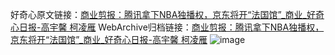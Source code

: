 好奇心原文链接：[商业剪报：腾讯拿下NBA独播权，京东将开“法国馆”_商业_好奇心日报-高宇馨 柯凌雁](https://www.qdaily.com/articles/5790.html)
WebArchive归档链接：[商业剪报：腾讯拿下NBA独播权，京东将开“法国馆”_商业_好奇心日报-高宇馨 柯凌雁](http://web.archive.org/web/20190623165503/https://www.qdaily.com/articles/5790.html)
![image](http://ww3.sinaimg.cn/large/007d5XDply1g3w97v5yqbj30u04hl1ky)